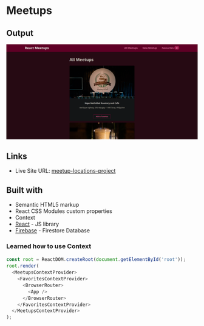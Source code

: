 # Meetups

## Output

![](./screenshot.png)

## Links

- Live Site URL: [meetup-locations-project](https://meetup-locations-project.netlify.app)

## Built with

- Semantic HTML5 markup
- React CSS Modules custom properties
- Context
- [React](https://reactjs.org/) - JS library
- [Firebase](https://firebase.google.com) - Firestore Database

### Learned how to use Context
```js
const root = ReactDOM.createRoot(document.getElementById('root'));
root.render(
  <MeetupsContextProvider>
    <FavoritesContextProvider>
      <BrowserRouter>
        <App />
      </BrowserRouter>
    </FavoritesContextProvider>
  </MeetupsContextProvider>
);
```

